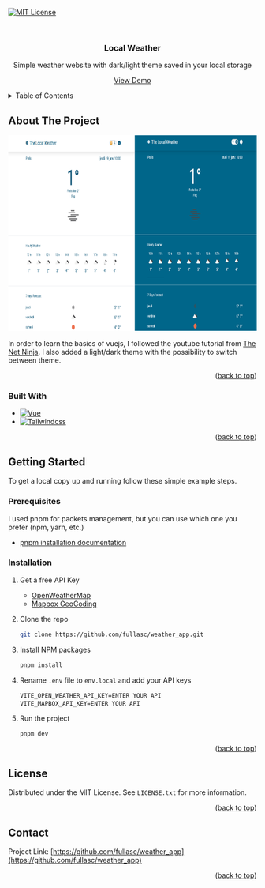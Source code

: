 <a name="readme-top"></a>

[![MIT License][license-shield]][license-url]

<!-- PROJECT LOGO -->
<br />
<div align="center">

<h3 align="center">Local Weather</h3>

<p align="center">Simple weather website with dark/light theme saved in your local storage

<a href="https://fullascweather.netlify.app/">View Demo</a>

</p>

</div>

<!-- TABLE OF CONTENTS -->
<details>
  <summary>Table of Contents</summary>
  <ol>
    <li>
      <a href="#about-the-project">About The Project</a>
      <ul>
        <li><a href="#built-with">Built With</a></li>
      </ul>
    </li>
    <li>
      <a href="#getting-started">Getting Started</a>
      <ul>
        <li><a href="#prerequisites">Prerequisites</a></li>
        <li><a href="#installation">Installation</a></li>
      </ul>
    </li>
    <li><a href="#license">License</a></li>
    <li><a href="#contact">Contact</a></li>
  </ol>
</details>

<!-- ABOUT THE PROJECT -->

## About The Project

  <a href="https://github.com/fullasc/weather_app/blob/main/public/WeatherScreenshot.png">
    <img src="public/WeatherScreenshot.png" alt="Logo" width="830" height="396">
  </a>

In order to learn the basics of vuejs, I followed the youtube tutorial from [The Net Ninja](https://www.youtube.com/playlist?list=PL4cUxeGkcC9hfoy8vFQ5tbXO3vY0xhhUZ).
I also added a light/dark theme with the possibility to switch between theme.

<p align="right">(<a href="#readme-top">back to top</a>)</p>

### Built With

- [![Vue][Vue.js]][Vue-url]
- [![Tailwindcss][Tailwindcss.com]][Tailwindcss-url]

<p align="right">(<a href="#readme-top">back to top</a>)</p>

<!-- GETTING STARTED -->

## Getting Started

To get a local copy up and running follow these simple example steps.

### Prerequisites

I used pnpm for packets management, but you can use which one you prefer (npm, yarn, etc.)

- [pnpm installation documentation](https://pnpm.io/fr/installation)

### Installation

1. Get a free API Key

   - [OpenWeatherMap](https://openweathermap.org/api)
   - [Mapbox GeoCoding](https://docs.mapbox.com/api/search/geocoding/)

2. Clone the repo
   ```sh
   git clone https://github.com/fullasc/weather_app.git
   ```
3. Install NPM packages
   ```sh
   pnpm install
   ```
4. Rename `.env` file to `env.local` and add your API keys
   ```.env
   VITE_OPEN_WEATHER_API_KEY=ENTER YOUR API
   VITE_MAPBOX_API_KEY=ENTER YOUR API
   ```
5. Run the project
   ```sh
   pnpm dev
   ```

<p align="right">(<a href="#readme-top">back to top</a>)</p>

<!-- LICENSE -->

## License

Distributed under the MIT License. See `LICENSE.txt` for more information.

<p align="right">(<a href="#readme-top">back to top</a>)</p>

<!-- CONTACT -->

## Contact

Project Link: [https://github.com/fullasc/weather_app](https://github.com/fullasc/weather_app)

<p align="right">(<a href="#readme-top">back to top</a>)</p>

<!-- MARKDOWN LINKS & IMAGES -->
<!-- https://www.markdownguide.org/basic-syntax/#reference-style-links -->

[license-shield]: https://img.shields.io/github/license/fullasc/weather_app.svg?style=for-the-badge
[license-url]: https://github.com/fullasc/weather_app/blob/main/LICENCE.txt
[product-screenshot]: public/WeatherScreenshot.png
[Vue.js]: https://img.shields.io/badge/Vue.js-35495E?style=for-the-badge&logo=vuedotjs&logoColor=4FC08D
[Vue-url]: https://vuejs.org/
[Tailwindcss.com]: https://img.shields.io/badge/Tailwind_CSS-38B2AC?style=for-the-badge&logo=tailwind-css&logoColor=white
[Tailwindcss-url]: https://tailwindcss.com/
